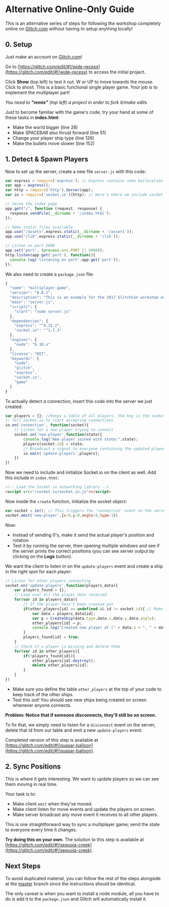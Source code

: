 # Alternative Online-Only Guide

This is an alternative series of steps for following the workshop completely online on [Glitch.com](https://glitch.com/) without having to setup anything locally!

## 0. Setup 

Just make an account on [Glitch.com](https://glitch.com/)! 

Go to [https://glitch.com/edit/#!/wide-recess](https://glitch.com/edit/#!/wide-recess) to access the initial project.

Click **Show** (top left) to test it out. W or UP to move towards the mouse. Click to shoot. This is a basic functional single player game.  Your job is to implement the multiplayer part! 

_You need to **"remix"** (top left) a project in order to fork it/make edits_

Just to become familiar with the game's code, try your hand at some of these tasks in **index.html**:

* Make the world bigger (line 28)
* Make SPACEBAR also thrust forward (line 51)
* Change your player ship type (line 126)
* Make the bullets move slower (line 152)

## 1. Detect & Spawn Players

Now to set up the server, create a new file `server.js` with this code:

```javascript
var express = require('express'); // Express contains some boilerplate to for routing and such
var app = express();
var http = require('http').Server(app);
var io = require('socket.io')(http); // Here's where we include socket.io as a node module 

// Serve the index page 
app.get("/", function (request, response) {
  response.sendFile(__dirname + '/index.html');
});

// Make static files available
app.use("/assets",express.static(__dirname + '/assets'));
app.use("/lib",express.static(__dirname + '/lib'));

// Listen on port 5000
app.set('port', (process.env.PORT || 5000));
http.listen(app.get('port'), function(){
  console.log('listening on port',app.get('port'));
});
```

We also need to create a `package.json` file:

```javascript
{
  "name": "multiplayer-game",
  "version": "0.0.1",
  "description": "This is an example for the 2017 GlitchCon workshop on multiplayer games.",
  "main": "server.js",
  "scripts": {
    "start": "node server.js"
  },
  "dependencies": {
    "express": "^4.15.2",
    "socket.io": "^1.7.3"
  },
  "engines": {
    "node": "6.10.x"
  },
  "license": "MIT",
  "keywords": [
    "node",
    "glitch",
    "express",
    "socket.io",
    "game"
  ]
}
```

To actually detect a connection, insert this code into the server we just created: 

```javascript
var players = {}; //Keeps a table of all players, the key is the socket id
// Tell Socket.io to start accepting connections
io.on('connection', function(socket){
	// Listen for a new player trying to connect
	socket.on('new-player',function(state){
		console.log("New player joined with state:",state);
		players[socket.id] = state;
		// Broadcast a signal to everyone containing the updated players list
		io.emit('update-players',players);
	})
})
```

Now we need to include and initialize Socket.io on the client as well. Add this include in `index.html`:

```html
<!-- Load the Socket.io networking library -->
<script src="/socket.io/socket.io.js"></script>
```

Now inside the `create` function, initialize the socket object:

```javascript
var socket = io(); // This triggers the 'connection' event on the server
socket.emit('new-player',{x:0,y:0,angle:0,type:1})
```

Now:

* Instead of sending 0's, make it send the actual player's position and rotation 
* Test it by running the server, then opening multiple windows and see if the server prints the correct positions (you can see server output by clicking on the **Logs** button).

We want the client to listen in on the `update-players` event and create a ship in the right spot for each player:

```javascript
// Listen for other players connecting
socket.on('update-players',function(players_data){
    var players_found = {};
    // Loop over all the player data received
    for(var id in players_data){
        // If the player hasn't been created yet
        if(other_players[id] == undefined && id != socket.id){ // Make sure you don't create yourself
            var data = players_data[id];
            var p = CreateShip(data.type,data.x,data.y,data.angle);
            other_players[id] = p;
            console.log("Created new player at (" + data.x + ", " + data.y + ")");
        }
        players_found[id] = true;
    }
    // Check if a player is missing and delete them 
    for(var id in other_players){
        if(!players_found[id]){
            other_players[id].destroy();
            delete other_players[id];
        }
    }
})
```

* Make sure you define the table `other_players` at the top of your code to keep track of the other ships. 
* Test this out! You should see new ships being created on screen whenever anyone connects.

**Problem: Notice that if someone disconnects, they'll still be on screen.**

To fix that, we simply need to listen for a `disconnect` event on the server, delete that id from our table and emit a new `update-players` event. 

Completed version of this step is available at [https://glitch.com/edit/#!/quasar-balloon](https://glitch.com/edit/#!/quasar-balloon). 

## 2. Sync Positions

This is where it gets interesting. We want to update players so we can see them moving in real time.

Your task is to:

* Make client `emit` when they've moved.
* Make client listen for move events and update the players on screen.
* Make server broadcast any move event it receives to all other players.

This is one straightforward way to sync a multiplayer game; send the state to everyone every time it changes. 

**Try doing this on your own**. The solution to this step is available at [https://glitch.com/edit/#!/sequoia-creek](https://glitch.com/edit/#!/sequoia-creek). 

## Next Steps

To avoid duplicated material, you can follow the rest of the steps alongside at the [master](https://github.com/OmarShehata/glitchmultiplayer/tree/master) branch since the instructions should be identical. 

The only caveat is when you want to install a node module, all you have to do is add it to the `package.json` and Glitch will automatically install it. 
